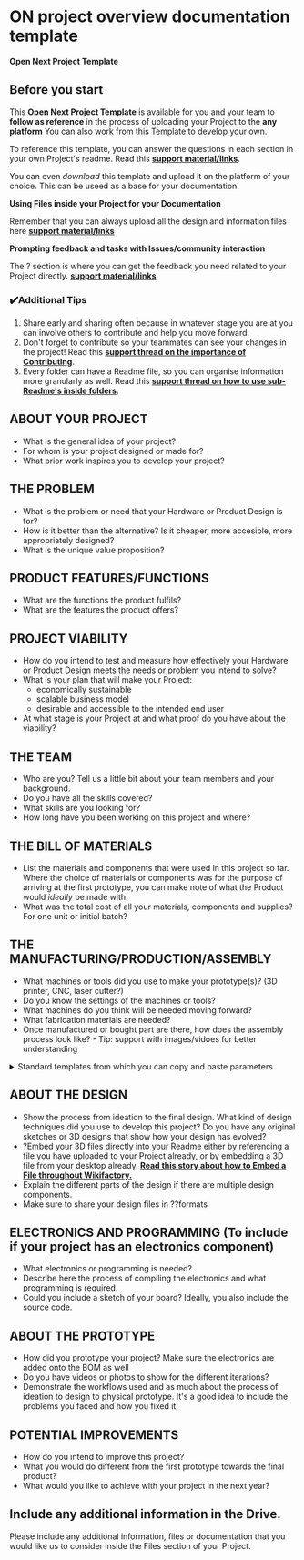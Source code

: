 # ON project overview documentation template

**Open Next Project Template**

## Before you start

This **Open Next Project Template** is available for you and your team to **follow as reference** in the process of uploading your Project to the **any platform** You can also work from this Template to develop your own. 

To reference this template, you can answer the questions in each section in your own Project's readme. Read this **[support material/links]()**.

You can even *download* this template and upload it on the platform of your choice. This can be useed as a base for your documentation. 

**Using Files inside your Project for your Documentation**

Remember that you can always upload all the design and information files here **[support material/links]()**

**Prompting feedback and tasks with Issues/community interaction** 

The ? section is where you can get the feedback you need related to your Project directly. **[support material/links]()**

### ✔️**Additional Tips**

1. Share early and sharing often because in whatever stage you are at you can involve others to contribute and help you move forward.
2. Don't forget to contribute so your teammates can see your changes in the project! Read this **[support thread on the importance of Contributing](https://wikifactory.com/+wikifactory/forum/category/NjU?thread=MTkzMzY0)**.
3. Every folder can have a Readme file, so you can organise information more granularly as well. Read this **[support thread on how to use sub-Readme's inside folders](https://wikifactory.com/+wikifactory/forum/category/NjU?thread=MTkzMzU2https://wikifactory.com/+wikifactory/forum/category/NjU?thread=MTkzMzU2)**.

## **ABOUT YOUR PROJECT**

- What is the general idea of your project?
- For whom is your project designed or made for?
- What prior work inspires you to develop your project?

## **THE PROBLEM**

- What is the problem or need that your Hardware or Product Design is for?
- How is it better than the alternative? Is it cheaper, more accesible, more appropriately designed?
- What is the unique value proposition?

## **PRODUCT FEATURES/FUNCTIONS**

- What are the functions the product fulfils? 
- What are the features the product offers? 

## **PROJECT VIABILITY**

- How do you intend to test and measure how effectively your Hardware or Product Design meets the needs or problem you intend to solve?
- What is your plan that will make your Project:
    - economically sustainable
    - scalable business model
    - desirable and accessible to the intended end user
- At what stage is your Project at and what proof do you have about the viability?

## **THE TEAM**

- Who are you? Tell us a little bit about your team members and your background. 
- Do you have all the skills covered?
- What skills are you looking for?
- How long have you been working on this project and where?

## **THE BILL OF MATERIALS**

- List the materials and components that were used in this project so far. Where the choice of materials or components was for the purpose of arriving at the first prototype, you can make note of what the Product would *ideally* be made with.
- What was the total cost of all your materials, components and supplies? For one unit or initial batch?

## **THE MANUFACTURING/PRODUCTION/ASSEMBLY**

- What machines or tools did you use to make your prototype(s)? (3D printer, CNC, laser cutter?)
- Do you know the settings of the machines or tools?
- What machines do you think will be needed moving forward?
- What fabrication materials are needed?
- Once manufactured or bought part are there, how does the assembly process look like? - Tip: support with images/vidoes for better understanding
<details><summary>Standard templates from which you can copy and paste parameters</summary>
  **[3D printing parameters](https://github.com/OPEN-NEXT/wp3_pub/blob/master/T3.2/Documentation%20%26%20Guidelines/3D%20Printing%20guideline.md)**.
    **[Read this story about how to Embed a File throughout Wikifactory.](https://wikifactory.com/+wikifactory/stories/introducing-the-file-finder-and-embeds)**
</details>

## **ABOUT THE DESIGN**

- Show the process from ideation to the final design. What kind of design techniques did you use to develop this project? Do you have any original sketches or 3D designs that show how your design has evolved?
- ?Embed your 3D files directly into your Readme either by referencing a file you have uploaded to your Project already, or by embedding a 3D file from your desktop already. **[Read this story about how to Embed a File throughout Wikifactory.](https://wikifactory.com/+wikifactory/stories/introducing-the-file-finder-and-embeds)**
- Explain the different parts of the design if there are multiple design components. 
- Make sure to share your design files in ??formats

## ELECTRONICS AND PROGRAMMING (To include if your project has an electronics component)

- What electronics or programming is needed? 
- Describe here the process of compiling the electronics and what programming is required. 
- Could you include a sketch of your board? Ideally, you also include the source code.

## **ABOUT THE PROTOTYPE**

- How did you prototype your project? Make sure the electronics are added onto the BOM as well
- Do you have videos or photos to show for the different iterations?
- Demonstrate the workflows used and as much about the process of ideation to design to physical prototype. It's a good idea to include the problems you faced and how you fixed it.

## **POTENTIAL IMPROVEMENTS**

- How do you intend to improve this project?
- What you would do different from the first prototype towards the final product?
- What would you like to achieve with your project in the next year?

## **Include any additional information in the Drive.**

Please include any additional information, files or documentation that you would like us to consider inside the Files section of your Project.
